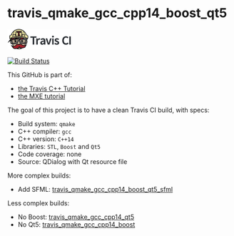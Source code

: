 # travis_qmake_gcc_cpp14_boost_qt5

[![Travis CI logo](TravisCI.png)](https://travis-ci.org)

[![Build Status](https://travis-ci.org/richelbilderbeek/travis_qmake_gcc_cpp14_boost_qt5.svg?branch=master)](https://travis-ci.org/richelbilderbeek/travis_qmake_gcc_cpp14_boost_qt5)

This GitHub is part of:

 * [the Travis C++ Tutorial](https://github.com/richelbilderbeek/travis_cpp_tutorial)
 * [the MXE tutorial](https://github.com/richelbilderbeek/mxe_tutorial)

The goal of this project is to have a clean Travis CI build, with specs:
 * Build system: `qmake`
 * C++ compiler: `gcc`
 * C++ version: `C++14`
 * Libraries: `STL`, `Boost` and `Qt5`
 * Code coverage: none
 * Source: QDialog with Qt resource file

More complex builds:
 * Add SFML: [travis_qmake_gcc_cpp14_boost_qt5_sfml](https://www.github.com/richelbilderbeek/travis_qmake_gcc_cpp14_boost_qt5_sfml)

Less complex builds:
 * No Boost: [travis_qmake_gcc_cpp14_qt5](https://www.github.com/richelbilderbeek/travis_qmake_gcc_cpp14_qt4)
 * No Qt5: [travis_qmake_gcc_cpp14_boost](https://www.github.com/richelbilderbeek/travis_qmake_gcc_cpp14_boost)
